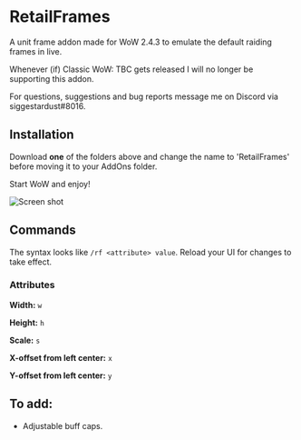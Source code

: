 # RetailFrames
A unit frame addon made for WoW 2.4.3 to emulate the default raiding frames in live.

Whenever (if) Classic WoW: TBC gets released I will no longer be supporting this addon.

For questions, suggestions and bug reports message me on Discord via siggestardust#8016.

## Installation

Download **one** of the folders above and change the name to 'RetailFrames' before moving it to your AddOns folder. 

Start WoW and enjoy!

![Screen shot](https://image.prntscr.com/image/mNEcMrFXQXOEBV5h0FhE8A.png)

## Commands

The syntax looks like `/rf <attribute> value`. Reload your UI for changes to take effect.

### Attributes

**Width:** `w`

**Height:** `h`

**Scale:** `s`

**X-offset from left center:** `x`

**Y-offset from left center:** `y`

## To add: 
- Adjustable buff caps.

